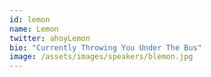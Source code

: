 ```yaml
---
id: lemon
name: Lemon
twitter: ahoyLemon
bio: "Currently Throwing You Under The Bus"
image: /assets/images/speakers/blemon.jpg
---
```


